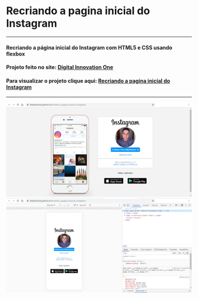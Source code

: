 # Recriando a pagina inicial do Instagram
***
#### Recriando a página inicial do Instagram com HTML5 e CSS usando flexbox 
#### Projeto feito no site: [Digital Innovation One](https://web.digitalinnovation.one/) 
#### Para visualizar o projeto clique aqui: [Recriando a pagina inicial do Instagram](https://felipeferreirass.github.io/Recriando_a_pagina_inicial_do_Instagram/)
***
![Tela cheia](./img/instagram-tela-cheia.png)
![Tela cheia](./img/instagram-tela-cel.png)
